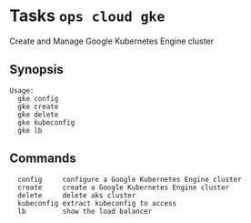 <!---
Licensed to the Apache Software Foundation (ASF) under one
or more contributor license agreements.  See the NOTICE file
distributed with this work for additional information
regarding copyright ownership.  The ASF licenses this file
to you under the Apache License, Version 2.0 (the
"License"); you may not use this file except in compliance
with the License.  You may obtain a copy of the License at

  http://www.apache.org/licenses/LICENSE-2.0

Unless required by applicable law or agreed to in writing,
software distributed under the License is distributed on an
"AS IS" BASIS, WITHOUT WARRANTIES OR CONDITIONS OF ANY
KIND, either express or implied.  See the License for the
specific language governing permissions and limitations
under the License.
-->
# Tasks  `ops cloud gke`

Create and Manage Google Kubernetes Engine cluster

## Synopsis

```text
Usage:
  gke config
  gke create
  gke delete
  gke kubeconfig
  gke lb
```

## Commands

```
  config     configure a Google Kubernetes Engine cluster
  create     create a Google Kubernetes Engine cluster
  delete     delete aks cluster
  kubeconfig extract kubeconfig to access
  lb         show the load balancer
```